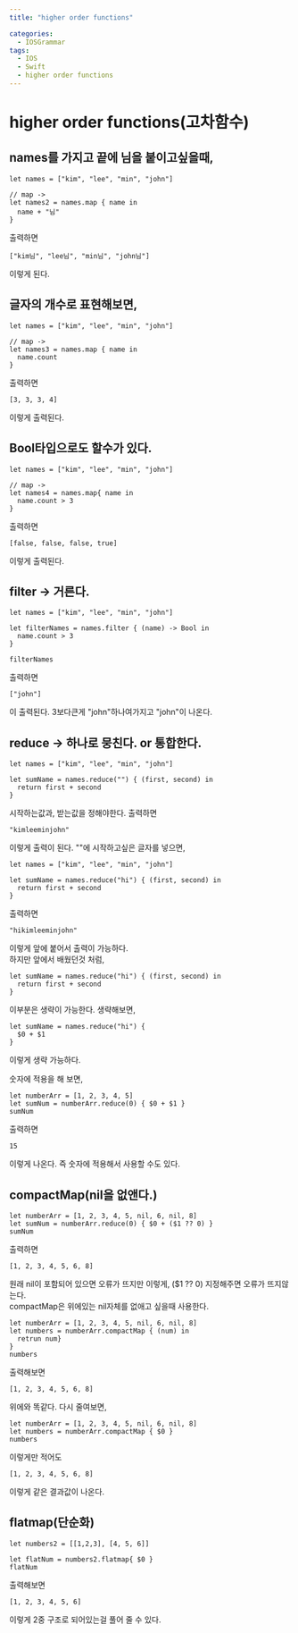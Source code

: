 ```yaml
---
title: "higher order functions"

categories:
  - IOSGrammar
tags:
  - IOS
  - Swift
  - higher order functions
---
```


# higher order functions(고차함수)
## names를 가지고 끝에 님을 붙이고싶을때,  

~~~
let names = ["kim", "lee", "min", "john"]

// map ->
let names2 = names.map { name in
  name + "님"
}
~~~
출력하면
~~~
["kim님", "lee님", "min님", "john님"] 
~~~
이렇게 된다.  

## 글자의 개수로 표현해보면,  

~~~
let names = ["kim", "lee", "min", "john"]

// map ->
let names3 = names.map { name in
  name.count
}
~~~
출력하면
~~~
[3, 3, 3, 4]
~~~
이렇게 출력된다.  

## Bool타입으로도 할수가 있다.  
~~~
let names = ["kim", "lee", "min", "john"]

// map ->
let names4 = names.map{ name in
  name.count > 3
}
~~~
출력하면
~~~
[false, false, false, true]
~~~
이렇게 출력된다.  


## filter -> 거른다.
~~~
let names = ["kim", "lee", "min", "john"]

let filterNames = names.filter { (name) -> Bool in
  name.count > 3
}

filterNames
~~~
출력하면
~~~
["john"]
~~~
이 출력된다. 3보다큰게 "john"하나여가지고 "john"이 나온다.  

## reduce -> 하나로 뭉친다. or 통합한다.
~~~
let names = ["kim", "lee", "min", "john"]

let sumName = names.reduce("") { (first, second) in
  return first + second
}
~~~
시작하는값과, 받는값을 정해야한다.
출력하면
~~~
"kimleeminjohn"
~~~
이렇게 출력이 된다. ""에 시작하고싶은 글자를 넣으면,  
~~~
let names = ["kim", "lee", "min", "john"]

let sumName = names.reduce("hi") { (first, second) in
  return first + second
}
~~~
출력하면
~~~
"hikimleeminjohn"
~~~
이렇게 앞에 붙어서 출력이 가능하다.  
하지만 앞에서 배웠던것 처럼,  
~~~
let sumName = names.reduce("hi") { (first, second) in
  return first + second
}
~~~
이부분은 생략이 가능한다. 생략해보면,  
~~~
let sumName = names.reduce("hi") { 
  $0 + $1
}
~~~
이렇게 생략 가능하다.  

숫자에 적용을 해 보면,  
~~~
let numberArr = [1, 2, 3, 4, 5]
let sumNum = numberArr.reduce(0) { $0 + $1 }
sumNum
~~~
출력하면
~~~
15
~~~
이렇게 나온다. 즉 숫자에 적용해서 사용할 수도 있다.  

## compactMap(nil을 없앤다.)
~~~
let numberArr = [1, 2, 3, 4, 5, nil, 6, nil, 8]
let sumNum = numberArr.reduce(0) { $0 + ($1 ?? 0) }
sumNum
~~~
출력하면
~~~
[1, 2, 3, 4, 5, 6, 8]
~~~
원래 nil이 포함되어 있으면 오류가 뜨지만 이렇게, ($1 ?? 0) 지정해주면 오류가 뜨지않는다.  
compactMap은 위에있는 nil자체를 없애고 싶을때 사용한다.

~~~
let numberArr = [1, 2, 3, 4, 5, nil, 6, nil, 8]
let numbers = numberArr.compactMap { (num) in 
  retrun num}
}
numbers
~~~
출력해보면
~~~
[1, 2, 3, 4, 5, 6, 8]
~~~
위에와 똑같다. 다시 줄여보면,  
~~~
let numberArr = [1, 2, 3, 4, 5, nil, 6, nil, 8]
let numbers = numberArr.compactMap { $0 }
numbers
~~~
이렇게만 적어도 
~~~
[1, 2, 3, 4, 5, 6, 8]
~~~
이렇게 같은 결과값이 나온다.  

## flatmap(단순화)
~~~
let numbers2 = [[1,2,3], [4, 5, 6]]

let flatNum = numbers2.flatmap{ $0 }
flatNum
~~~
출력해보면
~~~
[1, 2, 3, 4, 5, 6]
~~~
이렇게 2중 구조로 되어있는걸 풀어 줄 수 있다.